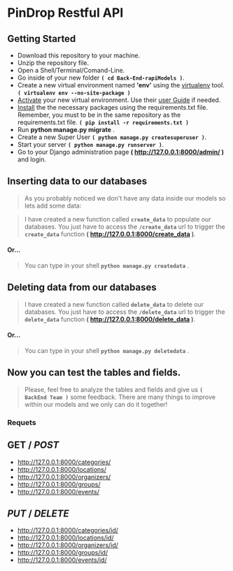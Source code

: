 # PinDrop Restful API

## Getting Started

- Download this repository to your machine.
- Unzip the repository file.
- Open a Shell/Terminal/Comand-Line.
- Go inside of your new folder **`( cd Back-End-rapiModels )`**.
- Create a new virtual environment named **'env'** using the [virtualenv](https://virtualenv.pypa.io/en/stable/installation/) tool. **`( virtualenv env --no-site-package )`**
- [Activate](https://virtualenv.pypa.io/en/stable/userguide/#activate-script) your new virtual environment. Use their [user Guide](https://virtualenv.pypa.io/en/stable/userguide/) if needed. 
- [Install](http://python-guide-pt-br.readthedocs.io/en/latest/dev/virtualenvs/#other-notes) the the necessary packages using the requirements.txt file. Remember, you must to be in the same repository as the requirements.txt file. **`( pip install -r requirements.txt )`**
- Run **python manage.py migrate** .
- Create a new Super User **`( python manage.py createsuperuser )`**.
- Start your server **`( python manage.py runserver )`**.
- Go to your Django administration page **( http://127.0.0.1:8000/admin/ )** and login.

## Inserting data to our databases

>   As you probably noticed we don't have any data inside our models so lets add some data:

> I have created a new function called **`create_data`** to populate our databases. You just have to access the __`/create_data`__ url to trigger the **`create_data`** function **( http://127.0.0.1:8000/create_data )**.

#### Or...

> You can type in your shell **`python manage.py createdata`** .

## Deleting data from our databases

>   I have created a new function called **`delete_data`** to delete our databases. You just have to access the __`/delete_data`__ url to trigger the **`delete_data`** function **( http://127.0.0.1:8000/delete_data )**.

#### Or...

> You can type in your shell **`python manage.py deletedata`** .


## Now you can test the tables and fields. 

>   Please, feel free to analyze the tables and fields and give us **`( BackEnd Team )`** some feedback. There are many things to improve within our models and we only can do it together!

### Requets

## GET / *POST*

- http://127.0.0.1:8000/categories/
- http://127.0.0.1:8000/locations/
- http://127.0.0.1:8000/organizers/
- http://127.0.0.1:8000/groups/
- http://127.0.0.1:8000/events/

## *PUT* / *DELETE*

- http://127.0.0.1:8000/categories/id/
- http://127.0.0.1:8000/locations/id/
- http://127.0.0.1:8000/organizers/id/
- http://127.0.0.1:8000/groups/id/
- http://127.0.0.1:8000/events/id/


